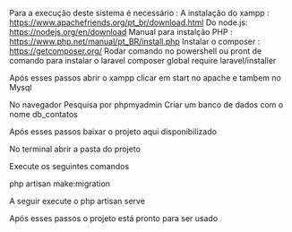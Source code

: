 
Para a execução deste sistema é necessário :
A instalação do xampp : https://www.apachefriends.org/pt_br/download.html
Do node.js: https://nodejs.org/en/download
Manual para instalção PHP : https://www.php.net/manual/pt_BR/install.php
Instalar o composer : https://getcomposer.org/
Rodar comando no powershell ou pront de comando para instalar o laravel
composer global require laravel/installer

Após esses passos abrir o xampp clicar em start no apache e tambem no Mysql

No navegador Pesquisa por phpmyadmin
Criar um banco de dados com o nome db_contatos 

Após esses passos baixar o projeto aqui disponibilizado 

No terminal abrir a pasta do projeto
  
Execute os seguintes comandos 

php artisan make:migration

A seguir execute o php artisan serve

Após esses passos o projeto está pronto para ser usado

